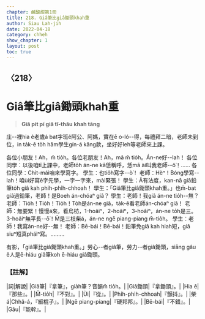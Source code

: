```yaml
---
chapter: 鹹酸甜第1冊
title: 218. Giâ筆比giâ鋤頭khah重
author: Siau Lah-jih
date: 2022-04-18
category: chheh
show_chapter: 1
layout: post
toc: true
---
```

  
## 〈218〉
# Giâ筆比giâ鋤頭khah重
>**Giâ pit pí giâ tî-thâu khah tāng**

庄--裡hia ê老歲á bat字班ê阿公、阿媽，實在ē o-ló--得，每禮拜二暗，老師未到位，in ta̍k-ê  to̍h hām學生gín-á kāng款，坐好好leh等老師來上課。

各位小朋友！Ah，m̄ tio̍h。各位老朋友！Ah，mā m̄ tio̍h。Án-ne好--lah！
各位同學：以後咱tī上課中，老師to̍h án-ne kā恁稱呼，恁mā ài叫我老師--ŏ͘！……
各位同學：Chit-mái咱來學寫字。
學生：也tio̍h寫字--ò͘！
老師：Hèⁿ！Bóng學寫--lah！咱ùi好寫ê字先學，一字一字來，mài緊張！
學生：Ā有法度，kan-nā giâ鉛筆to̍h giâ kah phi̍h-phi̍h-chhoah！
學生：「Giâ筆比giâ鋤頭khah重。」也m̄-bat giâ過鉛筆，老師！是Boeh án-chóaⁿ giâ？
學生：老師！我giâ án-ne tio̍h--無？
老師：Tio̍h！Tio̍h！Tio̍h！To̍h是án-ne giâ，ta̍k-ê看老師án-chóaⁿ giâ！
老師：無要緊！慢慢á來，看烏枋，1-hoâiⁿ，2-hoâiⁿ，3-hoâiⁿ，án-ne to̍h是三。3-hoâiⁿ無平長--ō͘！M̄是三枝柴á，án-ne ngē piang-piang m̄-tio̍h。
學生：老師！我寫án-ne好--無！
老師：Bē-bái！Bē-bái！鉛筆免giâ kah hiah短，giâ siuⁿ短真pháiⁿ寫。………

有影，「giâ筆比giâ鋤頭khah重。」勞心--者giâ筆，勞力--者giâ鋤頭，siāng gâu ê人是ē-hiáu giâ筆koh ē-hiáu giâ鋤頭。


### 【註解】

|詞|解說|
|Giâ筆|『拿筆』，gia̍h筆？音韻m̄ tio̍h。|
|Giâ鋤頭|『拿鋤頭』。|
|Hia ê|『那些』。|
|M̄-tio̍h|『不對』。|
|Ùi|『從』。|
|Phi̍h-phi̍h-chhoah|『顫抖』。|
|柴á|Chhâ-á，『細棍子』。|
|Ngē piang-piang|『硬邦邦』。|
|Bē-bái|『不錯』。|
|Gâu|『能幹』。|


